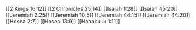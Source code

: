 [[2 Kings 16:12]]
[[2 Chronicles 25:14]]
[[Isaiah 1:28]]
[[Isaiah 45:20]]
[[Jeremiah 2:25]]
[[Jeremiah 10:5]]
[[Jeremiah 44:15]]
[[Jeremiah 44:20]]
[[Hosea 2:7]]
[[Hosea 13:9]]
[[Habakkuk 1:11]]
